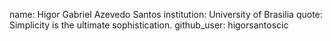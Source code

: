 name: Higor Gabriel Azevedo Santos
institution: University of Brasilia
quote: Simplicity is the ultimate sophistication.
github_user: higorsantoscic